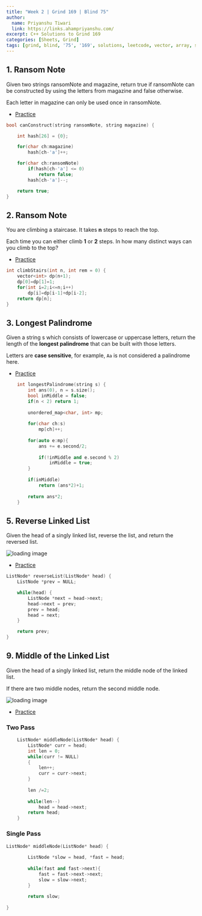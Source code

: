 ```yaml
---
title: "Week 2 | Grind 169 | Blind 75"
author:
  name: Priyanshu Tiwari
  link: https://links.ahampriyanshu.com/
excerpt: C++ Solutions to Grind 169
categories: [Sheets, Grind]
tags: [grind, blind, '75', '169', solutions, leetcode, vector, array, string, Accenture, Cisco, Dell, Grofers, Juniper Networks, MAQ Software , Veritas, Goldman Sachs, Juniper Networks, LinkedIn, Microsoft, Snapdeal, Synopsys, Zoho, Amazon, VMware, Meta, Amazon, D. E. Shaw, Facebook, Goldman Sachs, Google, Ola, PayPal, PayU, Samsung, Teradata, Visa, Yahoo]
---
```


## 1. Ransom Note

Given two strings ransomNote and magazine, return true if ransomNote can be constructed by using the letters from magazine and false otherwise.

Each letter in magazine can only be used once in ransomNote.

* [Practice](https://leetcode.com/problems/ransom-note/)

```cpp
bool canConstruct(string ransomNote, string magazine) {

    int hash[26] = {0};

    for(char ch:magazine)
        hash[ch-'a']++;

    for(char ch:ransomNote)
        if(hash[ch-'a'] <= 0)
            return false;
        hash[ch-'a']--;

    return true;    
}
```

## 2. Ransom Note

You are climbing a staircase. It takes **n** steps to reach the top.

Each time you can either climb **1** or **2** steps. In how many distinct ways can you climb to the top?

* [Practice](https://leetcode.com/problems/climbing-stairs/)

```cpp
int climbStairs(int n, int rem = 0) {
    vector<int> dp(n+1);
    dp[0]=dp[1]=1;
    for(int i=2;i<=n;i++)   
        dp[i]=dp[i-1]+dp[i-2];
    return dp[n];
}
```

## 3. Longest Palindrome

Given a string s which consists of lowercase or uppercase letters, return the length of the **longest palindrome** that can be built with those letters.

Letters are **case sensitive**, for example, ``Aa`` is not considered a palindrome here.

* [Practice](https://leetcode.com/problems/longest-palindrome/)

```cpp
    int longestPalindrome(string s) {
        int ans(0), n = s.size();
        bool inMiddle = false;
        if(n < 2) return 1;
        
        unordered_map<char, int> mp;
        
        for(char ch:s)
            mp[ch]++;
        
        for(auto e:mp){
            ans += e.second/2;
            
            if(!inMiddle and e.second % 2)
                inMiddle = true;
        }
        
        if(inMiddle)
            return (ans*2)+1;
        
        return ans*2;
    }
```

## 5. Reverse Linked List

Given the head of a singly linked list, reverse the list, and return the reversed list.

![loading image](https://assets.leetcode.com/uploads/2021/02/19/rev1ex1.jpg)

* [Practice](https://leetcode.com/problems/reverse-linked-list/)

```cpp
ListNode* reverseList(ListNode* head) {        
    ListNode *prev = NULL;

    while(head) {
        ListNode *next = head->next;
        head->next = prev;
        prev = head;
        head = next;
    }

    return prev;        
}
```

## 9. Middle of the Linked List

Given the head of a singly linked list, return the middle node of the linked list.

If there are two middle nodes, return the second middle node.

![loading image](https://assets.leetcode.com/uploads/2021/07/23/lc-midlist1.jpg)

* [Practice](https://leetcode.com/problems/middle-of-the-linked-list/)

### Two Pass
```cpp
    ListNode* middleNode(ListNode* head) {
        ListNode* curr = head;
        int len = 0;
        while(curr != NULL)
        {
            len++;
            curr = curr->next;
        }
        
        len /=2;
        
        while(len--)
            head = head->next;
        return head;
    }
```

### Single Pass
```cpp
ListNode* middleNode(ListNode* head) {
        
        ListNode *slow = head, *fast = head;
        
        while(fast and fast->next){
            fast = fast->next->next;
            slow = slow->next;
        }
        
        return slow;
		
}
```